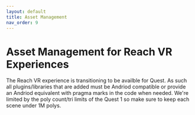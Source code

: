 ```yaml
---
layout: default
title: Asset Management
nav_order: 9
---
```


# Asset Management for Reach VR Experiences
The Reach VR experience is transitioning to be availble for Quest. As such all plugins/libraries that are added must be Andriod compatible or provide an Andriod equivalent with pragma marks in the code when needed. We're limited by the poly count/tri limits of the Quest 1 so make sure to keep each scene under 1M polys. 